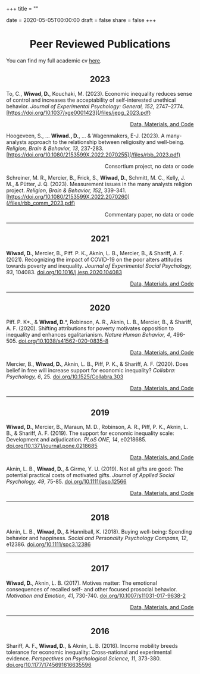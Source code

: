 +++
title = ""

date = 2020-05-05T00:00:00
draft = false
share = false
+++
<DIV align="center">
  <h1>Peer Reviewed Publications</h1>
</DIV>

You can find my full academic cv [here](/files/cv.pdf).

<DIV align="center">
  <h2>2023</h2>
</DIV>

To, C., **Wiwad, D.**, Kouchaki, M. (2023). Economic inequality reduces sense of control and increases the acceptability of self-interested unethical behavior. *Journal of Experimental Psychology: General, 152*, 2747–2774. [https://doi.org/10.1037/xge0001423](/files/jepg_2023.pdf)
<p align="right"><a href="https://osf.io/arj4q/">Data, Materials, and Code</a></p>

Hoogeveen, S., … **Wiwad., D.**, … & Wagenmakers, E-J. (2023). A many-analysts approach to the relationship between religiosity and well-being. *Religion, Brain & Behavior, 13*, 237-283. [https://doi.org/10.1080/2153599X.2022.2070255](/files/rbb_2023.pdf)
<p align="right">Consortium project, no data or code</p>

Schreiner, M. R., Mercier, B., Frick, S., **Wiwad, D.**, Schmitt, M. C., Kelly, J. M., & Pütter, J. Q. (2023). Measurement issues in the many analysts religion project. *Religion, Brain & Behavior, 152*, 339-341. [https://doi.org/10.1080/2153599X.2022.2070260](/files/rbb_comm_2023.pdf)
<p align="right">Commentary paper, no data or code</p>

***

<DIV align="center">
  <h2>2021</h2>
</DIV>

**Wiwad, D.**, Mercier, B., Piff. P. K., Aknin, L. B., Mercier, B., & Shariff, A. F. (2021). Recognizing the impact of COVID-19 on the poor alters attitudes towards poverty and inequality. *Journal of Experimental Social Psychology, 93*, 104083. [doi.org/10.1016/j.jesp.2020.104083](/files/jesp_2021.pdf)
<p align="right"><a href="https://osf.io/8byzd/">Data, Materials, and Code</a></p>

***

<DIV align="center">
  <h2>2020</h2>
</DIV>

Piff. P. K\*., & **Wiwad, D.**\*, Robinson, A. R., Aknin, L. B., Mercier, B., & Shariff, A. F. (2020). Shifting attributions for poverty motivates opposition to inequality and enhances egalitarianism. *Nature Human Behavior, 4*, 496-505. [doi.org/10.1038/s41562-020-0835-8](/files/nhb_2020.pdf)
<p align="right"><a href="https://osf.io/s8f7r/">Data, Materials, and Code</a></p>

Mercier, B., **Wiwad, D.**, Aknin, L. B., Piff, P. K., & Shariff, A. F. (2020). Does belief in free will increase support for economic inequality? *Collabra: Psychology, 6*, 25. [doi.org/10.1525/Collabra.303](/files/collabra_2020.pdf)
<p align="right"><a href="https://osf.io/zmygv/">Data, Materials, and Code</a></p>

***

<DIV align="center">
  <h2>2019</h2>
</DIV>

**Wiwad, D.**, Mercier, B., Maraun, M. D., Robinson, A. R., Piff, P. K., Aknin, L. B., & Shariff, A. F. (2019). The support for economic inequality scale: Development and adjudication. *PLoS ONE, 14*, e0218685. [doi.org/10.1371/journal.pone.0218685](/files/plos_2019.pdf)
<p align="right"><a href="https://osf.io/cmzye/">Data, Materials, and Code</a></p>

Aknin, L. B., **Wiwad, D.**, & Girme, Y. U. (2019). Not all gifts are good: The potential practical costs of motivated gifts. *Journal of Applied Social Psychology, 49*, 75-85. [doi.org/10.1111/jasp.12566](/files/jasp_2019.pdf)
<p align="right"><a href="https://osf.io/jnyfz/">Data, Materials, and Code</a></p>

***

<DIV align="center">
  <h2>2018</h2>
</DIV>

Aknin, L. B., **Wiwad, D.**, & Hanniball, K. (2018). Buying well-being: Spending behavior and happiness. *Social and Personality Psychology Compass, 12*, e12386. [doi.org/10.1111/spc3.12386](/files/sppc_2018.pdf)

***

<DIV align="center">
  <h2>2017</h2>
</DIV>

**Wiwad, D.**, Aknin, L. B. (2017). Motives matter: The emotional consequences of recalled self- and other focused prosocial behavior. *Motivation and Emotion, 41*,  730-740. [doi.org/10.1007/s11031-017-9638-2](/files/motive_2017.pdf)
<p align="right"><a href="https://osf.io/4syj6/">Data, Materials, and Code</a></p>

***

<DIV align="center">
  <h2>2016</h2>
</DIV>

Shariff, A. F., **Wiwad, D.**, & Aknin, L. B. (2016). Income mobility breeds tolerance for economic
inequality: Cross-national and experimental evidence. *Perspectives on Psychological Science, 11*,
373-380. [doi.org/10.1177/1745691616635596](/files/pops_2016.pdf)



